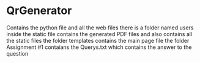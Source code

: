 # QrGenerator
Contains the python file and all the web files 
there is a folder named users inside the static file contains the generated PDF files
and also contains all the static files 
the folder templates contains the main page file 
the folder Assignment #1 contaians the Querys.txt which contains the answer to the question 
